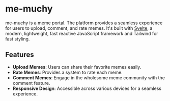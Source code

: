 # me-muchy
me-muchy is a meme portal. The platform provides a seamless experience for users to upload, comment, and rate memes. It's built with [Svelte](https://svelte.dev/), a modern, lightweight, fast reactive JavaScript framework and Tailwind for fast styling.

## Features
-   **Upload Memes**: Users can share their favorite memes easily.
-   **Rate Memes**: Provides a system to rate each meme.
-   **Comment Memes**: Engage in the wholesome meme community with the comment feature.
-   **Responsive Design**: Accessible across various devices for a seamless experience.
